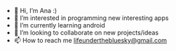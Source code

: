 - 👋 Hi, I’m Ana :)
- 👀 I’m interested in programming new interesting apps
- 🌱 I’m currently learning android
- 💞️ I’m looking to collaborate on new projects/ideas
- 📫 How to reach me lifeunderthebluesky@gmail.com

<!---
AnaDevK/AnaDevK is a ✨ special ✨ repository because its `README.md` (this file) appears on your GitHub profile.
You can click the Preview link to take a look at your changes.
--->
